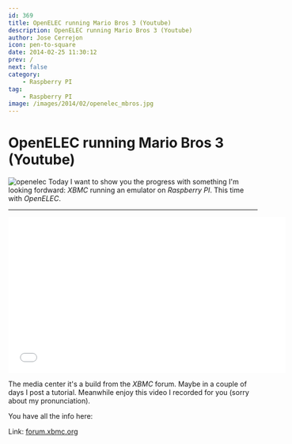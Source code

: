 ```yaml
---
id: 369
title: OpenELEC running Mario Bros 3 (Youtube)
description: OpenELEC running Mario Bros 3 (Youtube)
author: Jose Cerrejon
icon: pen-to-square
date: 2014-02-25 11:30:12
prev: /
next: false
category:
    - Raspberry PI
tag:
    - Raspberry PI
image: /images/2014/02/openelec_mbros.jpg
---
```


# OpenELEC running Mario Bros 3 (Youtube)

![openelec](/images/2014/02/openelec_mbros.jpg)
Today I want to show you the progress with something I'm looking fordward: _XBMC_ running an emulator on _Raspberry PI_. This time with _OpenELEC_.

---

<iframe width="560" height="315" src="//www.youtube.com/embed/0PdunXhuGm0" frameborder="0" allowfullscreen></iframe>

The media center it's a build from the _XBMC_ forum. Maybe in a couple of days I post a tutorial. Meanwhile enjoy this video I recorded for you (sorry about my pronunciation).

You have all the info here:

Link: [forum.xbmc.org](https://forum.xbmc.org/showthread.php?tid=171180&page=8)
